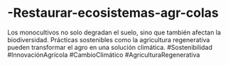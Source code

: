 # -Restaurar-ecosistemas-agr-colas
Los monocultivos no solo degradan el suelo, sino que también afectan la biodiversidad. Prácticas sostenibles como la agricultura regenerativa pueden transformar el agro en una solución climática. #Sostenibilidad #InnovaciónAgrícola #CambioClimático #AgriculturaRegenerativa
